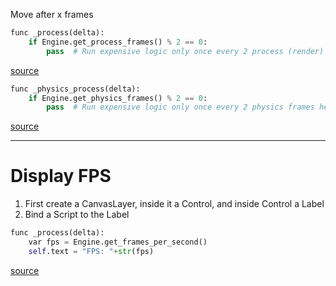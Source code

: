 Move after x frames
```python
func _process(delta):
	if Engine.get_process_frames() % 2 == 0:
		pass  # Run expensive logic only once every 2 process (render) frames here.
```
[source](https://docs.godotengine.org/en/latest/classes/class_engine.html)

```python
func _physics_process(delta):
	if Engine.get_physics_frames() % 2 == 0:
		pass  # Run expensive logic only once every 2 physics frames here.
```
[source](https://docs.godotengine.org/en/latest/classes/class_engine.html)

---
# Display FPS

1. First create a CanvasLayer, inside it a Control, and inside Control a Label
2. Bind a Script to the Label
```python
func _process(delta):
	var fps = Engine.get_frames_per_second()
	self.text = "FPS: "+str(fps)
```
[source](https://docs.godotengine.org/en/latest/classes/class_engine.html)
